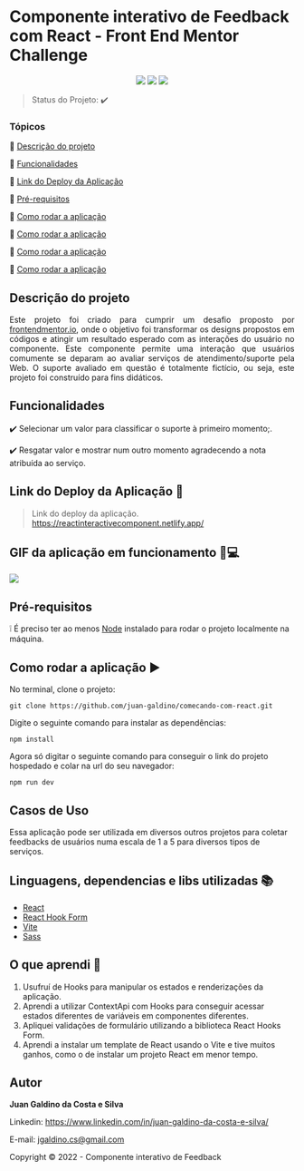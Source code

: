 <h1>Componente interativo de Feedback com React - Front End Mentor Challenge</h1>

<p align="center">
  <img src="https://img.shields.io/static/v1?label=react&message=library&color=blue&style=for-the-badge&logo=REACT"/>
  <img src="https://img.shields.io/static/v1?label=Netlify&message=deploy&color=blue&style=for-the-badge&logo=netlify"/>
  <img src="http://img.shields.io/static/v1?label=STATUS&message=CONCLUIDO&color=GREEN&style=for-the-badge"/>
</p>

> Status do Projeto: :heavy_check_mark:

### Tópicos

:small_blue_diamond: [Descrição do projeto](#descrição-do-projeto)

:small_blue_diamond: [Funcionalidades](#funcionalidades)

:small_blue_diamond: [Link do Deploy da Aplicação](#link-do-deploy-da-aplicação-rocket)

:small_blue_diamond: [Pré-requisitos](#pré-requisitos)

:small_blue_diamond: [Como rodar a aplicação](#como-rodar-a-aplicação-arrow_forward)

:small_blue_diamond: [Como rodar a aplicação](#como-rodar-a-aplicação-arrow_forward)

:small_blue_diamond: [Como rodar a aplicação](#como-rodar-a-aplicação-arrow_forward)

:small_blue_diamond: [Como rodar a aplicação](#como-rodar-a-aplicação-arrow_forward)

## Descrição do projeto

<p align="justify">
  Este projeto foi criado para cumprir um desafio proposto por <a href="https://www.frontendmentor.io/challenges/interactive-rating-component-koxpeBUmI">frontendmentor.io</a>, onde o objetivo foi transformar os designs propostos em códigos e atingir um resultado esperado com as interações do usuário no componente.
  Este componente permite uma interação que usuários comumente se deparam ao avaliar serviços de atendimento/suporte pela Web. O suporte avaliado em questão é totalmente fictício, ou seja, este projeto foi construído para fins didáticos.
</p>

## Funcionalidades

:heavy_check_mark: Selecionar um valor para classificar o suporte à primeiro momento;.

:heavy_check_mark: Resgatar valor e mostrar num outro momento agradecendo a nota atribuída ao serviço.

## Link do Deploy da Aplicação :rocket:

> Link do deploy da aplicação. https://reactinteractivecomponent.netlify.app/

## GIF da aplicação em funcionamento 📱💻

<p><img src="./src/assets/mobile.gif"/></p>

## Pré-requisitos

❕ É preciso ter ao menos [Node](https://nodejs.org/en/download/) instalado para rodar o projeto localmente na máquina.

## Como rodar a aplicação :arrow_forward:

No terminal, clone o projeto:

```
git clone https://github.com/juan-galdino/comecando-com-react.git
```

Digite o seguinte comando para instalar as dependências:

```
npm install
```

Agora só digitar o seguinte comando para conseguir o link do projeto hospedado e colar na url do seu navegador:

```
npm run dev
```

## Casos de Uso

Essa aplicação pode ser utilizada em diversos outros projetos para coletar feedbacks de usuários numa escala de 1 a 5 para diversos tipos de serviços.

## Linguagens, dependencias e libs utilizadas :books:

- [React](https://pt-br.reactjs.org/)
- [React Hook Form](https://react-hook-form.com/get-started)
- [Vite](https://vitejs.dev/guide)
- [Sass](https://sass-lang.com/documentation/)

## O que aprendi 📝

1. Usufruí de Hooks para manipular os estados e renderizações da aplicação.
2. Aprendi a utilizar ContextApi com Hooks para conseguir acessar estados diferentes de variáveis em componentes diferentes.
3. Apliquei validações de formulário utilizando a biblioteca React Hooks Form.
4. Aprendi a instalar um template de React usando o Vite e tive muitos ganhos, como o de instalar um projeto React em menor tempo.

## Autor

**Juan Galdino da Costa e Silva**

Linkedin: <https://www.linkedin.com/in/juan-galdino-da-costa-e-silva/>

E-mail: <jgaldino.cs@gmail.com>

Copyright :copyright: 2022 - Componente interativo de Feedback

